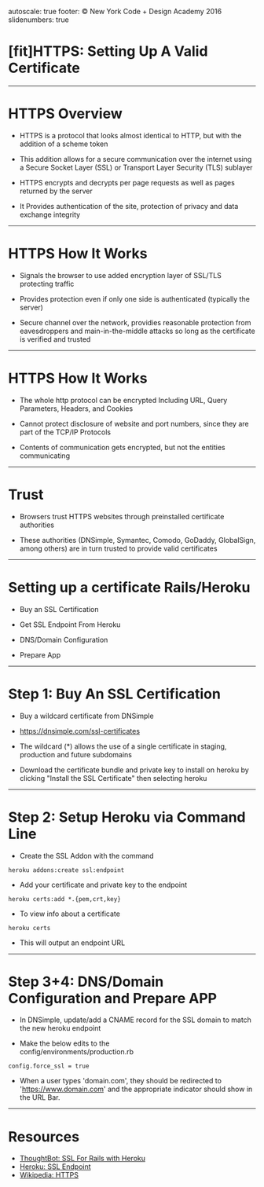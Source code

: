 autoscale: true
footer: © New York Code + Design Academy 2016
slidenumbers: true

# [fit]HTTPS: Setting Up A Valid Certificate 

---

# HTTPS Overview

* HTTPS is a protocol that looks almost identical to HTTP, but with the addition of a scheme token

* This addition allows for a secure communication over the internet using a Secure Socket Layer (SSL) or Transport Layer Security (TLS) sublayer

* HTTPS encrypts and decrypts per page requests as well as pages returned by the server

* It Provides authentication of the site, protection of privacy and data exchange integrity

---

# HTTPS How It Works

* Signals the browser to use added encryption layer of SSL/TLS protecting traffic 

* Provides protection even if only one side is authenticated (typically the server)

* Secure channel over the network, providies reasonable protection from eavesdroppers and main-in-the-middle attacks so long as the certificate is verified and trusted

---

# HTTPS How It Works

* The whole http protocol can be encrypted
Including URL, Query Parameters, Headers, and Cookies

* Cannot protect disclosure of website and port numbers, since they are part of the TCP/IP Protocols

* Contents of communication gets encrypted, but not the entities communicating

---

# Trust

* Browsers trust HTTPS websites through preinstalled certificate authorities

* These authorities (DNSimple, Symantec, Comodo, GoDaddy, GlobalSign, among others) are in turn trusted to provide valid certificates

---

# Setting up a certificate Rails/Heroku

* Buy an SSL Certification

* Get SSL Endpoint From Heroku

* DNS/Domain Configuration

* Prepare App

---

# Step 1: Buy An SSL Certification

* Buy a wildcard certificate from DNSimple

* https://dnsimple.com/ssl-certificates

* The wildcard (*) allows the use of a single certificate in staging, production and future subdomains

* Download the certificate bundle and private key to install on heroku by clicking "Install the SSL Certificate" then selecting heroku

---

# Step 2: Setup Heroku via Command Line

* Create the SSL Addon with the command
````
heroku addons:create ssl:endpoint
````
* Add your certificate and private key to the endpoint
````
heroku certs:add *.{pem,crt,key}
````
* To view info about a certificate
````
heroku certs
````

* This will output an endpoint URL

---

# Step 3+4: DNS/Domain Configuration and Prepare APP

* In DNSimple, update/add a CNAME record for the SSL domain to match the new heroku endpoint

* Make the below edits to the  
config/environments/production.rb
```
config.force_ssl = true
```

* When a user types 'domain.com', they should be redirected to 'https://www.domain.com' and the appropriate indicator should show in the URL Bar.

---

# Resources

* [ThoughtBot: SSL For Rails with Heroku](https://robots.thoughtbot.com/ssl-for-rails-with-heroku-and-dnsimple)
* [Heroku: SSL Endpoint](https://devcenter.heroku.com/articles/ssl-endpoint#setting-up-ssl-on-heroku)
* [Wikipedia: HTTPS](https://en.wikipedia.org/wiki/HTTPS)